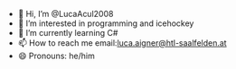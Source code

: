 - 👋 Hi, I’m @LucaAcul2008
- 👀 I’m interested in programming and icehockey
- 🌱 I’m currently learning C#
- 📫 How to reach me email:luca.aigner@htl-saalfelden.at
- 😄 Pronouns: he/him


<!---
LucaAcul2008/LucaAcul2008 is a ✨ special ✨ repository because its `README.md` (this file) appears on your GitHub profile.
You can click the Preview link to take a look at your changes.
--->
